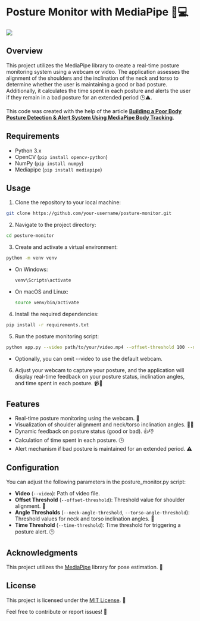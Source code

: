 # Posture Monitor with MediaPipe 👤💻

![](test.gif)

## Overview
This project utilizes the MediaPipe library to create a real-time posture monitoring system using a webcam or video. The application assesses the alignment of the shoulders and the inclination of the neck and torso to determine whether the user is maintaining a good or bad posture. Additionally, it calculates the time spent in each posture and alerts the user if they remain in a bad posture for an extended period 🕒⚠️. 

This code was created with the help of the article [**Building a Poor Body Posture Detection & Alert System Using MediaPipe Body Tracking**](https://learnopencv.com/building-a-body-posture-analysis-system-using-mediapipe/).


## Requirements
* Python 3.x
* OpenCV (`pip install opencv-python`)
* NumPy (`pip install numpy`)
* Mediapipe (`pip install mediapipe`)

## Usage
1. Clone the repository to your local machine:
``` bash
git clone https://github.com/your-username/posture-monitor.git
```

2. Navigate to the project directory:
``` bash
cd posture-monitor
```

3. Create and activate a virtual environment:
``` bash
python -m venv venv
```
* On Windows:
    ``` bash
    venv\Scripts\activate
    ```
* On macOS and Linux:
    ``` bash
    source venv/bin/activate
    ```

4. Install the required dependencies:
``` bash
pip install -r requirements.txt
```

5. Run the posture monitoring script:
``` bash
python app.py --video path/to/your/video.mp4 --offset-threshold 100 --neck-angle-threshold 25 --torso-angle-threshold 10 --time-threshold 180
```
* Optionally, you can omit --video to use the default webcam.

6. Adjust your webcam to capture your posture, and the application will display real-time feedback on your posture status, inclination angles, and time spent in each posture. 📹👀

## Features
* Real-time posture monitoring using the webcam. 🔄
* Visualization of shoulder alignment and neck/torso inclination angles. 📏🔄
* Dynamic feedback on posture status (good or bad). 👍👎
* Calculation of time spent in each posture. 🕒
* Alert mechanism if bad posture is maintained for an extended period. ⚠️

## Configuration
You can adjust the following parameters in the posture_monitor.py script:

* **Video** (`--video`): Path of video file.
* **Offset Threshold** (`--offset-threshold`): Threshold value for shoulder alignment. 📏
* **Angle Thresholds** (`--neck-angle-threshold`, `--torso-angle-threshold`): Threshold values for neck and torso inclination angles. 📐
* **Time Threshold** (`--time-threshold`): Time threshold for triggering a posture alert. 🕒

## Acknowledgments
This project utilizes the [MediaPipe](https://mediapipe.dev/) library for pose estimation. 👏

## License
This project is licensed under the [MIT License](https://opensource.org/license/mit/). 📜

Feel free to contribute or report issues! 🚀
